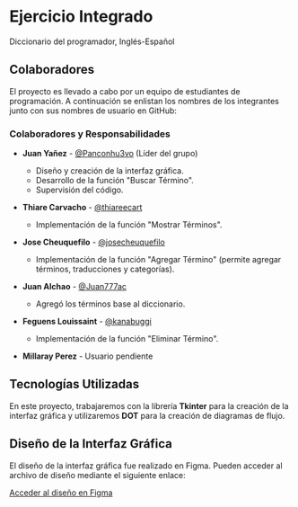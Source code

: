 # Ejercicio Integrado

Diccionario del programador, Inglés-Español

## Colaboradores

El proyecto es llevado a cabo por un equipo de estudiantes de programación. A continuación se enlistan los nombres de los integrantes junto con sus nombres de usuario en GitHub:

### Colaboradores y Responsabilidades

-   **Juan Yañez** - [@Panconhu3vo](https://github.com/Panconhu3vo) (Líder del grupo)

    -   Diseño y creación de la interfaz gráfica.
    -   Desarrollo de la función "Buscar Término".
    -   Supervisión del código.

-   **Thiare Carvacho** - [@thiareecart](https://github.com/thiareecart)

    -   Implementación de la función "Mostrar Términos".

-   **Jose Cheuquefilo** - [@josecheuquefilo](https://github.com/josecheuquefilo)

    -   Implementación de la función "Agregar Término" (permite agregar términos, traducciones y categorías).

-   **Juan Alchao** - [@Juan777ac](https://github.com/Juan777ac)

    -   Agregó los términos base al diccionario.

-   **Feguens Louissaint** - [@kanabuggi](https://github.com/kanabuggi)

    -   Implementación de la función "Eliminar Término".

-   **Millaray Perez** - Usuario pendiente

## Tecnologías Utilizadas

En este proyecto, trabajaremos con la librería **Tkinter** para la creación de la interfaz gráfica y utilizaremos **DOT** para la creación de diagramas de flujo.

## Diseño de la Interfaz Gráfica

El diseño de la interfaz gráfica fue realizado en Figma. Pueden acceder al archivo de diseño mediante el siguiente enlace:

[Acceder al diseño en Figma](https://www.figma.com/design/QWwA5YvvIpjYAkdwO4Esn7/UI-Design---Diccionario-Programador?node-id=0-1&node-type=canvas&t=oDf3zcZmJAxFtRCG-0)
